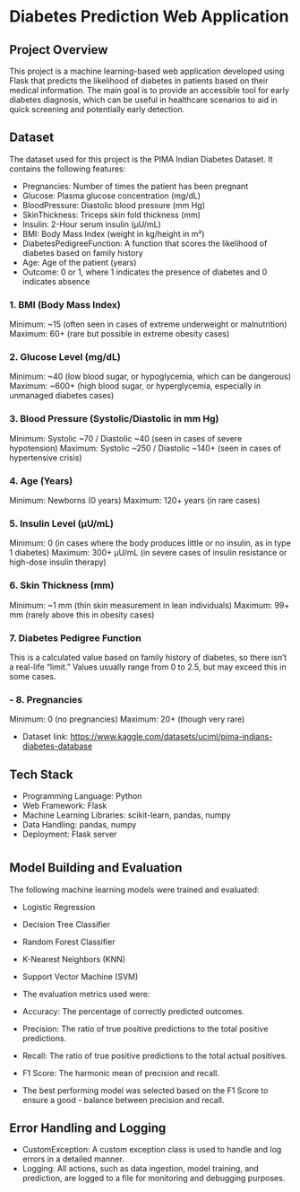 # Diabetes Prediction Web Application

## Project Overview
This project is a machine learning-based web application developed using Flask that predicts the likelihood of diabetes in patients based on their medical information. The main goal is to provide an accessible tool for early diabetes diagnosis, which can be useful in healthcare scenarios to aid in quick screening and potentially early detection.

## Dataset
The dataset used for this project is the PIMA Indian Diabetes Dataset. It contains the following features:

- Pregnancies: Number of times the patient has been pregnant
- Glucose: Plasma glucose concentration (mg/dL)
- BloodPressure: Diastolic blood pressure (mm Hg)
- SkinThickness: Triceps skin fold thickness (mm)
- Insulin: 2-Hour serum insulin (µU/mL)
- BMI: Body Mass Index (weight in kg/height in m²)
- DiabetesPedigreeFunction: A function that scores the likelihood of diabetes based on family history
- Age: Age of the patient (years)
- Outcome: 0 or 1, where 1 indicates the presence of diabetes and 0 indicates absence


### 1. BMI (Body Mass Index)
Minimum: ~15 (often seen in cases of extreme underweight or malnutrition)
Maximum: 60+ (rare but possible in extreme obesity cases)

### 2. Glucose Level (mg/dL)
Minimum: ~40 (low blood sugar, or hypoglycemia, which can be dangerous)
Maximum: ~600+ (high blood sugar, or hyperglycemia, especially in unmanaged diabetes cases)

### 3. Blood Pressure (Systolic/Diastolic in mm Hg)
Minimum: Systolic ~70 / Diastolic ~40 (seen in cases of severe hypotension)
Maximum: Systolic ~250 / Diastolic ~140+ (seen in cases of hypertensive crisis)

### 4. Age (Years)
Minimum: Newborns (0 years)
Maximum: 120+ years (in rare cases)

### 5. Insulin Level (µU/mL)
Minimum: 0 (in cases where the body produces little or no insulin, as in type 1 diabetes)
Maximum: 300+ µU/mL (in severe cases of insulin resistance or high-dose insulin therapy)

### 6. Skin Thickness (mm)
Minimum: ~1 mm (thin skin measurement in lean individuals)
Maximum: 99+ mm (rarely above this in obesity cases)

### 7. Diabetes Pedigree Function
This is a calculated value based on family history of diabetes, so there isn’t a real-life “limit.” Values usually range from 0 to 2.5, but may exceed this in some cases.

### - 8. Pregnancies
Minimum: 0 (no pregnancies)
Maximum: 20+ (though very rare)

- Dataset link: https://www.kaggle.com/datasets/uciml/pima-indians-diabetes-database

## Tech Stack
- Programming Language: Python
- Web Framework: Flask
- Machine Learning Libraries: scikit-learn, pandas, numpy
- Data Handling: pandas, numpy
- Deployment: Flask server
#


## Model Building and Evaluation
The following machine learning models were trained and evaluated:

- Logistic Regression
- Decision Tree Classifier
- Random Forest Classifier
- K-Nearest Neighbors (KNN)
- Support Vector Machine (SVM)
- The evaluation metrics used were:

- Accuracy: The percentage of correctly predicted outcomes.
- Precision: The ratio of true positive predictions to the total positive predictions.
- Recall: The ratio of true positive predictions to the total actual positives.
- F1 Score: The harmonic mean of precision and recall.
- The best performing model was selected based on the F1 Score to ensure a good - balance between precision and recall.


## Error Handling and Logging
- CustomException: A custom exception class is used to handle and log errors in a detailed manner.
- Logging: All actions, such as data ingestion, model training, and prediction, are logged to a file for monitoring and debugging purposes.
